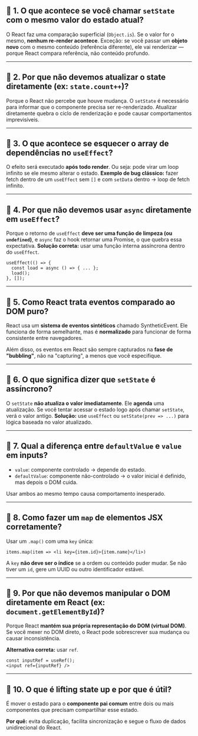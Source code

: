 ## 🔹 1. O que acontece se você chamar `setState` com o mesmo valor do estado atual?


O React faz uma comparação superficial (`Object.is`). Se o valor for o mesmo, **nenhum re-render acontece**.
Exceção: se você passar um **objeto novo** com o mesmo conteúdo (referência diferente), ele vai renderizar — porque React compara referência, não conteúdo profundo.

---

## 🔹 2. Por que não devemos atualizar o state diretamente (ex: `state.count++`)?


Porque o React não percebe que houve mudança. O `setState` é necessário para informar que o componente precisa ser re-renderizado.
Atualizar diretamente quebra o ciclo de renderização e pode causar comportamentos imprevisíveis.

---

## 🔹 3. O que acontece se esquecer o array de dependências no `useEffect`?


O efeito será executado **após todo render**. Ou seja: pode virar um loop infinito se ele mesmo alterar o estado.
**Exemplo de bug clássico:** fazer fetch dentro de um `useEffect` sem `[]` e com `setData` dentro → loop de fetch infinito.

---

## 🔹 4. Por que não devemos usar `async` diretamente em `useEffect`?


Porque o retorno de `useEffect` **deve ser uma função de limpeza (ou `undefined`)**, e `async` faz o hook retornar uma Promise, o que quebra essa expectativa.
**Solução correta:** usar uma função interna assíncrona dentro do `useEffect`.

```tsx
useEffect(() => {
  const load = async () => { ... };
  load();
}, []);
```

---

## 🔹 5. Como React trata eventos comparado ao DOM puro?


React usa um **sistema de eventos sintéticos** chamado SyntheticEvent. Ele funciona de forma semelhante, mas é **normalizado** para funcionar de forma consistente entre navegadores.

Além disso, os eventos em React são sempre capturados na **fase de "bubbling"**, não na "capturing", a menos que você especifique.

---

## 🔹 6. O que significa dizer que `setState` é assíncrono?


O `setState` **não atualiza o valor imediatamente**. Ele **agenda** uma atualização.
Se você tentar acessar o estado logo após chamar `setState`, verá o valor antigo.
**Solução:** use `useEffect` ou `setState(prev => ...)` para lógica baseada no valor atualizado.

---

## 🔹 7. Qual a diferença entre `defaultValue` e `value` em inputs?



* `value`: componente controlado → depende do estado.
* `defaultValue`: componente não-controlado → o valor inicial é definido, mas depois o DOM cuida.

Usar ambos ao mesmo tempo causa comportamento inesperado.

---

## 🔹 8. Como fazer um `map` de elementos JSX corretamente?


Usar um `.map()` com uma `key` única:

```tsx
items.map(item => <li key={item.id}>{item.name}</li>)
```

A `key` **não deve ser o índice** se a ordem ou conteúdo puder mudar.
Se não tiver um `id`, gere um UUID ou outro identificador estável.

---

## 🔹 9. Por que não devemos manipular o DOM diretamente em React (ex: `document.getElementById`)?


Porque React **mantém sua própria representação do DOM (virtual DOM)**. Se você mexer no DOM direto, o React pode sobrescrever sua mudança ou causar inconsistência.

**Alternativa correta:** usar `ref`.

```tsx
const inputRef = useRef();
<input ref={inputRef} />
```

---

## 🔹 10. O que é lifting state up e por que é útil?


É mover o estado para o **componente pai comum** entre dois ou mais componentes que precisam compartilhar esse estado.

**Por quê:** evita duplicação, facilita sincronização e segue o fluxo de dados unidirecional do React.